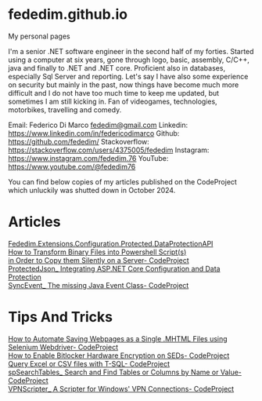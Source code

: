 # fededim.github.io
My personal pages

I'm a senior .NET software engineer in the second half of my forties. Started using a computer at six years, gone through logo, basic, assembly, C/C++, java and finally to .NET and .NET core. Proficient also in databases, especially Sql Server and reporting. Let's say I have also some experience on security but mainly in the past, now things have become much more difficult and I do not have too much time to keep me updated, but sometimes I am still kicking in. Fan of videogames, technologies, motorbikes, travelling and comedy.

Email: Federico Di Marco <fededim@gmail.com>
Linkedin: https://www.linkedin.com/in/federicodimarco
Github: https://github.com/fededim/
Stackoverflow: https://stackoverflow.com/users/4375005/fededim
Instagram: https://www.instagram.com/fededim.76
YouTube: https://www.youtube.com/@fededim76

You can find below copies of my articles published on the CodeProject which unluckily was shutted down in October 2024.

# Articles

[Fededim.Extensions.Configuration.Protected.DataProtectionAPI](<./Articles/Fededim.Extensions.Configuration.Protected.DataProtectionAPI_ The Ultimate Integration between ASP.NET Configuration and Data Protection API- CodeProject.html>)<br/>
[How to Transform Binary Files into Powershell Script(s)<br/> in Order to Copy them Silently on a Server- CodeProject](<./Articles/How to Transform Binary Files into Powershell Script(s) in Order to Copy them Silently on a Server- CodeProject.html>)<br/>
[ProtectedJson_ Integrating ASP.NET Core Configuration and Data Protection](<./Articles/ProtectedJson_ Integrating ASP.NET Core Configuration and Data Protection- CodeProje.html>)<br/>
[SyncEvent_ The missing Java Event Class- CodeProject](<./Articles/SyncEvent_ The missing Java Event Class- CodeProject.html>)<br/>


# Tips And Tricks
[How to Automate Saving Webpages as a Single .MHTML Files using Selenium Webdriver- CodeProject](<./TipsAndTricks/How to Automate Saving Webpages as a Single .MHTML Files using Selenium Webdriver- CodeProject.html>)<br/>
[How to Enable Bitlocker Hardware Encryption on SEDs- CodeProject](<./TipsAndTricks/How to Enable Bitlocker Hardware Encryption on SEDs- CodeProject.html>)<br/>
[Query Excel or CSV files with T-SQL- CodeProject](<./TipsAndTricks/Query Excel or CSV files with T-SQL- CodeProject.html>)<br/>
[spSearchTables_ Search and Find Tables or Columns by Name or Value- CodeProject](<./TipsAndTricks/spSearchTables_ Search and Find Tables or Columns by Name or Value- CodeProject.html>)<br/>
[VPNScripter_ A Scripter for Windows' VPN Connections- CodeProject](<./TipsAndTricks/VPNScripter_ A Scripter for Windows' VPN Connections- CodeProject>)<br/>
